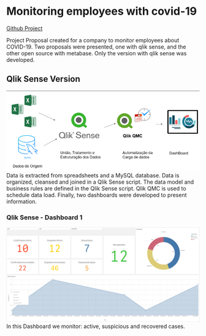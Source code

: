 <h1> Monitoring employees with covid-19 </h1>

<a href="https://github.com/danilodamasceno/employees-covid-19" target="_blank">Github Project</a>

Project Proposal created for a company to monitor employees about COVID-19.
Two proposals were presented, one with qlik sense, and the other open source with metabase. Only the version with qlik sense was developed.

<h2> Qlik Sense Version </h2>

<center><img src="https://github.com/danilodamasceno/employees-covid-19/blob/main/images/data-flow-qs.PNG?raw=true" width="600"></center>
Data is extracted from spreadsheets and a MySQL database. Data is organized, cleansed and joined in a Qlik Sense script. The data model and business rules are defined in the Qlik Sense script. Qlik QMC is used to schedule data load. Finally, two dashboards were developed to present information.

<h3> Qlik Sense - Dashboard 1 </h3>

<center><img src="https://raw.githubusercontent.com/danilodamasceno/employees-covid-19/main/images/dashboard.PNG?raw=true" width="600"></center>
In this Dashboard we monitor: active, suspicious and recovered cases.








